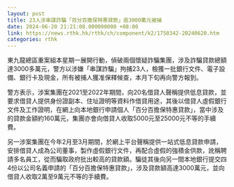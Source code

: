 ```yaml
---
layout: post
title: 23人涉串謀詐騙「百分百擔保特惠貸款」逾3000萬元被捕
date: 2024-06-20 21:21:08.000000000 +08:00
link: https://news.rthk.hk/rthk/ch/component/k2/1758342-20240620.htm
categories: rthk
---
```


東九龍總區重案組本星期一展開行動，偵破兩個懷疑詐騙集團，涉及詐騙貸款總額達3000多萬元，警方以涉嫌「串謀詐騙」拘捕23人，檢獲一批銀行文件、電子設備、銀行卡及現金，所有被捕人獲准保釋候查，本月下旬再向警方報到。

警方表示，涉案集團在2021至2022年期間，向20名借貸人聲稱提供低息貸款，並要求借貸人提供身份證副本、住址證明等資料作借貸用途，其後以借貸人虛假銀行文件及工作證明，在網上向本地銀行申請個人「百分百擔保特惠貸款」，當中涉及的貸款金額約160萬元，集團亦會向借貸人收取5000元至25000元不等的手續費。

另一涉案集團在今年2月至3月期間，於網上平台聲稱提供一站式低息貸款申請，安排借貸人成為公司董事，製作虛假銀行文件，再配合虛假的強積金供款，訛稱聘請多名員工，從而騙取政府批出較高的貸款額。騙徒其後向另一間本地銀行提交四4份以公司名義申請的「百分百擔保特惠貸款」，涉及貸款額高達3000萬元，並向借貸人收取2萬至9萬元不等的手續費。
